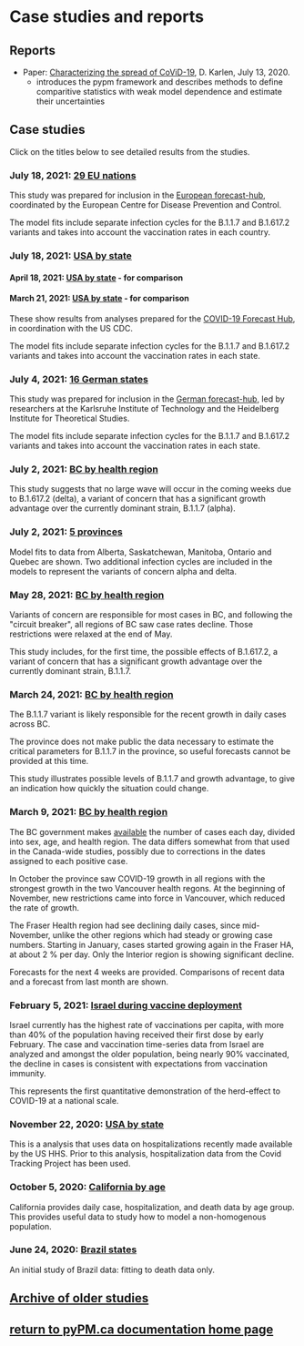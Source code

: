 # Case studies and reports

## Reports

* Paper: [Characterizing the spread of CoViD-19](reports/Characterizing_spread.pdf), D. Karlen, July 13, 2020.
    * introduces the pypm framework and describes methods to define comparitive statistics with weak model dependence
    and estimate their uncertainties

## Case studies

Click on the titles below to see detailed results from the studies.

### July 18, 2021: [29 EU nations](eu20210718/index.md)

This study was prepared for inclusion in the [European forecast-hub](https://covid19forecasthub.eu/index.html),
coordinated by the European Centre for Disease Prevention and Control.

The model fits include separate infection cycles for the B.1.1.7 and B.1.617.2 variants and
takes into account the vaccination rates in each country.

### July 18, 2021: [USA by state](usa20210718/index.md)
#### April 18, 2021: [USA by state](usa20210418/index.md) - for comparison
#### March 21, 2021: [USA by state](usa20210321/index.md) - for comparison

These show results from analyses prepared for
the [COVID-19 Forecast Hub](https://covid19forecasthub.org/), in coordination with the US CDC.

The model fits include separate infection cycles for the B.1.1.7 and B.1.617.2 variants and
takes into account the vaccination rates in each state.

### July 4, 2021: [16 German states](germany20210704/index.md)

This study was prepared for inclusion in the [German forecast-hub](https://kitmetricslab.github.io/forecasthub/forecast), led
by  researchers at the Karlsruhe Institute of Technology and the Heidelberg Institute for Theoretical Studies.

The model fits include separate infection cycles for the B.1.1.7 and B.1.617.2 variants and
takes into account the vaccination rates in each state.

### July 2, 2021: [BC by health region](bc20210702/index.md)

This study suggests that no large wave will occur in the coming weeks due to B.1.617.2 (delta), a variant of concern that
has a significant growth advantage over the currently dominant strain, B.1.1.7 (alpha).

### July 2, 2021: [5 provinces](prov20210702/index.md)

Model fits to data from Alberta, Saskatchewan, Manitoba, Ontario and Quebec are shown.
Two additional infection cycles are included in the models to represent the variants of concern alpha and delta.

### May 28, 2021: [BC by health region](bc20210528/index.md)

Variants of concern are responsible for most cases in BC, and following the "circuit breaker",
all regions of BC saw case rates decline.
Those restrictions were relaxed at the end of May.

This study includes, for the first time, the possible effects of B.1.617.2, a variant of concern that
has a significant growth advantage over the currently dominant strain, B.1.1.7.

### March 24, 2021: [BC by health region](bc20210324/index.md)

The B.1.1.7 variant is likely responsible for the recent growth in daily cases across BC.

The province does not make public the data necessary to estimate the critical parameters for B.1.1.7 in the province, so
useful forecasts cannot be provided at this time.

This study illustrates possible levels of B.1.1.7 and growth advantage, to give an indication how quickly the situation
could change.

### March 9, 2021: [BC by health region](bc20210309/index.md)

The BC government makes [available](http://www.bccdc.ca/health-info/diseases-conditions/covid-19/data)
the number of cases each day, divided into sex, age, and health region.
The data differs somewhat from that used in the Canada-wide studies, possibly due to corrections in
the dates assigned to each positive case.

In October the province saw COVID-19 growth in all regions with the strongest growth in the two Vancouver
health regons.
At the beginning of November, new restrictions came into force in Vancouver, which reduced the rate of growth.

The Fraser Health region had see declining daily cases, since mid-November, unlike the other regions
which had steady or growing case numbers.
Starting in January, cases started growing again in the Fraser HA, at about 2 % per day.
Only the Interior region is showing significant decline.

Forecasts for the next 4 weeks are provided. Comparisons of recent data
and a forecast from last month are shown.

### February 5, 2021: [Israel during vaccine deployment](https://nbviewer.jupyter.org/github/pypm/quickstart/blob/master/misc/israel_vaccination_study_20210204/israel_20210204.ipynb)

Israel currently has the highest rate of vaccinations per capita, with more than 40% of the population having received their first dose by early February.
The case and vaccination time-series data from Israel are analyzed and
amongst the older population, being nearly 90% vaccinated, the decline
in cases is consistent with expectations from vaccination immunity.

This represents the first quantitative demonstration of the herd-effect to COVID-19 at a national scale.

### November 22, 2020: [USA by state](usa_hhs_20201122/index.md)

This is a analysis that uses data on hospitalizations recently made available by the US HHS.
Prior to this analysis, hospitalization data from the Covid Tracking Project has been used.

### October 5, 2020: [California by age](california20201005/index.md)

California provides daily case, hospitalization, and death data by age group.
This provides useful data to study how to model a non-homogenous population.

### June 24, 2020: [Brazil states](brazil20200624/index.md)

An initial study of Brazil data: fitting to death data only.

## [Archive of older studies](archive/index.md)

## [return to pyPM.ca documentation home page](../..)
